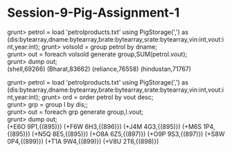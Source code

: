 # Session-9-Pig-Assignment-1
grunt> petrol = load 'petrolproducts.txt' using PigStorage(',') as (dis:bytearray,dname:bytearray,brate:bytearray,srate:bytearray,vin:int,vout:int,year:int);
grunt> volsold = group petrol by dname;                                                                                                                      
grunt> out = foreach volsold generate group,SUM(petrol.vout);                                                                                                
grunt> dump out;                                                                                                                                             
(shell,69266)
(Bharat,83662)
(reliance,76558)
(hindustan,71767)


grunt> petrol = load 'petrolproducts.txt' using PigStorage(',') as (dis:bytearray,dname:bytearray,brate:bytearray,srate:bytearray,vin:int,vout:int,year:int);
grunt> ord = order petrol by vout desc;                                                                                                                      
grunt> grp = group l by dis;;                                                                                                                                
grunt> out = foreach grp generate group,l.vout;                                                                                                              
grunt> dump out;                                                                                                                                             
(+E6O 9P1,{(895)})
(+F6W 6H3,{(896)})
(+J4M 4G3,{(895)})
(+M6S 1P4,{(895)})
(+N5Q 8E5,{(895)})
(+O8A 6Z5,{(897)})
(+O9P 9S3,{(897)})
(+S8W 0P4,{(899)})
(+T1A 9W4,{(899)})
(+V8U 2T6,{(898)})



